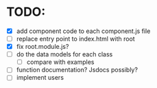 # TODO:

- [x] add component code to each component.js file
- [ ] replace entry point to index.html with root
- [x] fix root.module.js?
- [ ] do the data models for each class
    - [ ] compare with examples
- [ ] function documentation? Jsdocs possibly?
- [ ] implement users
